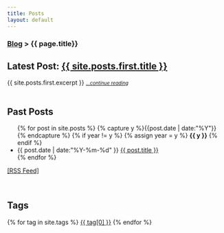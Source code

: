 ```yaml
---
title: Posts
layout: default
---
```


<h3><a href="http://thomasleeper.com/blog.html">Blog</a> > {{ page.title}} </h3>

<h2>Latest Post: <a href="{{ site.url }}{{ site.posts.first.url }}">{{ site.posts.first.title }}</a></h2>
<div>
{{ site.posts.first.excerpt }} <a style="font-size: .8em; font-style: italic;" href="{{ site.url }}{{ site.posts.first.url }}">...continue reading</a>
</div>

<br />

<h2>Past Posts</h2>

<ul class="listing">
{% for post in site.posts %}
  {% capture y %}{{post.date | date:"%Y"}}{% endcapture %}
  {% if year != y %}
    {% assign year = y %}
    <b>{{ y }}</b>
  {% endif %}
  <li class="listing-item">
    <time datetime="{{ post.date | date:"%Y-%m-%d" }}">{{ post.date | date:"%Y-%m-%d" }}</time>
    <a href="{{ site.url }}{{ post.url }}" title="{{ post.title }}">{{ post.title }}</a>
  </li>
{% endfor %}
</ul>

<a href="http://thomasleeper.com/feed.xml">[RSS Feed]</a>

<br />

<h2>Tags</h2>

<div id='tag_cloud'>
{% for tag in site.tags %}
<a href="blog/tags.html#{{ tag[0] }}" title="{{ tag[0] }}" rel="{{ tag[1].size }}">{{ tag[0] }}</a>
{% endfor %}
</div>

<script src="http://www.thomasleeper.com/js/jquery.tagcloud.js" type="text/javascript" charset="utf-8"></script> 
<script language="javascript">
$.fn.tagcloud.defaults = {
    size: {start: 1, end: 1, unit: 'em'},
      color: {start: '#f8e0e6', end: '#ff3333'}
};

$(function () {
    $('#tag_cloud a').tagcloud();
});
</script>
